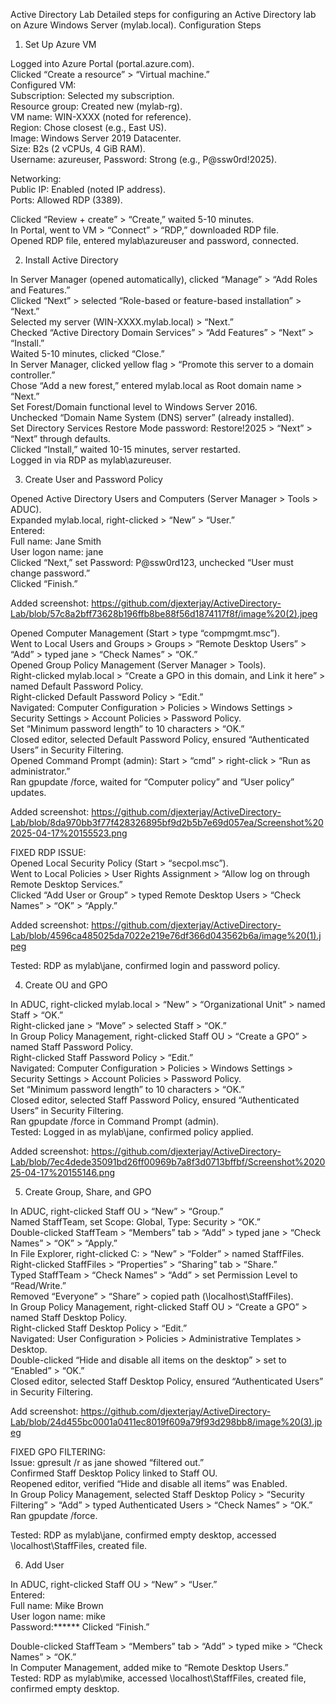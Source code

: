 Active Directory Lab
Detailed steps for configuring an Active Directory lab on Azure Windows Server (mylab.local).
Configuration Steps
1. Set Up Azure VM

Logged into Azure Portal (portal.azure.com).  
Clicked “Create a resource” > “Virtual machine.”  
Configured VM:  
Subscription: Selected my subscription.  
Resource group: Created new (mylab-rg).  
VM name: WIN-XXXX (noted for reference).  
Region: Chose closest (e.g., East US).  
Image: Windows Server 2019 Datacenter.  
Size: B2s (2 vCPUs, 4 GiB RAM).  
Username: azureuser, Password: Strong (e.g., P@ssw0rd!2025).


Networking:  
Public IP: Enabled (noted IP address).  
Ports: Allowed RDP (3389).


Clicked “Review + create” > “Create,” waited 5-10 minutes.  
In Portal, went to VM > “Connect” > “RDP,” downloaded RDP file.  
Opened RDP file, entered mylab\azureuser and password, connected.

2. Install Active Directory

In Server Manager (opened automatically), clicked “Manage” > “Add Roles and Features.”  
Clicked “Next” > selected “Role-based or feature-based installation” > “Next.”  
Selected my server (WIN-XXXX.mylab.local) > “Next.”  
Checked “Active Directory Domain Services” > “Add Features” > “Next” > “Install.”  
Waited 5-10 minutes, clicked “Close.”  
In Server Manager, clicked yellow flag > “Promote this server to a domain controller.”  
Chose “Add a new forest,” entered mylab.local as Root domain name > “Next.”  
Set Forest/Domain functional level to Windows Server 2016.  
Unchecked “Domain Name System (DNS) server” (already installed).  
Set Directory Services Restore Mode password: Restore!2025 > “Next” > “Next” through defaults.  
Clicked “Install,” waited 10-15 minutes, server restarted.  
Logged in via RDP as mylab\azureuser.

3. Create User and Password Policy

Opened Active Directory Users and Computers (Server Manager > Tools > ADUC).  
Expanded mylab.local, right-clicked > “New” > “User.”  
Entered:  
Full name: Jane Smith  
User logon name: jane  
Clicked “Next,” set Password: P@ssw0rd123, unchecked “User must change password.”  
Clicked “Finish.”

Added screenshot: https://github.com/djexterjay/ActiveDirectory-Lab/blob/57c8a2bff73628b196ffb8be88f56d1874117f8f/image%20(2).jpeg


Opened Computer Management (Start > type “compmgmt.msc”).  
Went to Local Users and Groups > Groups > “Remote Desktop Users” > “Add” > typed jane > “Check Names” > “OK.”  
Opened Group Policy Management (Server Manager > Tools).  
Right-clicked mylab.local > “Create a GPO in this domain, and Link it here” > named Default Password Policy.  
Right-clicked Default Password Policy > “Edit.”  
Navigated: Computer Configuration > Policies > Windows Settings > Security Settings > Account Policies > Password Policy.  
Set “Minimum password length” to 10 characters > “OK.”  
Closed editor, selected Default Password Policy, ensured “Authenticated Users” in Security Filtering.  
Opened Command Prompt (admin): Start > “cmd” > right-click > “Run as administrator.”  
Ran gpupdate /force, waited for “Computer policy” and “User policy” updates.

Added screenshot: https://github.com/djexterjay/ActiveDirectory-Lab/blob/8da970bb3f77f428326895bf9d2b5b7e69d057ea/Screenshot%202025-04-17%20155523.png


FIXED RDP ISSUE:  
Opened Local Security Policy (Start > “secpol.msc”).  
Went to Local Policies > User Rights Assignment > “Allow log on through Remote Desktop Services.”  
Clicked “Add User or Group” > typed Remote Desktop Users > “Check Names” > “OK” > “Apply.”

Added screenshot: https://github.com/djexterjay/ActiveDirectory-Lab/blob/4596ca485025da7022e219e76df366d043562b6a/image%20(1).jpeg


Tested: RDP as mylab\jane, confirmed login and password policy.

4. Create OU and GPO

In ADUC, right-clicked mylab.local > “New” > “Organizational Unit” > named Staff > “OK.”  
Right-clicked jane > “Move” > selected Staff > “OK.”  
In Group Policy Management, right-clicked Staff OU > “Create a GPO” > named Staff Password Policy.  
Right-clicked Staff Password Policy > “Edit.”  
Navigated: Computer Configuration > Policies > Windows Settings > Security Settings > Account Policies > Password Policy.  
Set “Minimum password length” to 10 characters > “OK.”  
Closed editor, selected Staff Password Policy, ensured “Authenticated Users” in Security Filtering.  
Ran gpupdate /force in Command Prompt (admin).  
Tested: Logged in as mylab\jane, confirmed policy applied.

Added screenshot: https://github.com/djexterjay/ActiveDirectory-Lab/blob/7ec4dede35091bd26ff00969b7a8f3d0713bffbf/Screenshot%202025-04-17%20155146.png

5. Create Group, Share, and GPO

In ADUC, right-clicked Staff OU > “New” > “Group.”  
Named StaffTeam, set Scope: Global, Type: Security > “OK.”  
Double-clicked StaffTeam > “Members” tab > “Add” > typed jane > “Check Names” > “OK” > “Apply.”  
In File Explorer, right-clicked C: > “New” > “Folder” > named StaffFiles.  
Right-clicked StaffFiles > “Properties” > “Sharing” tab > “Share.”  
Typed StaffTeam > “Check Names” > “Add” > set Permission Level to “Read/Write.”  
Removed “Everyone” > “Share” > copied path (\\localhost\StaffFiles).  
In Group Policy Management, right-clicked Staff OU > “Create a GPO” > named Staff Desktop Policy.  
Right-clicked Staff Desktop Policy > “Edit.”  
Navigated: User Configuration > Policies > Administrative Templates > Desktop.  
Double-clicked “Hide and disable all items on the desktop” > set to “Enabled” > “OK.”  
Closed editor, selected Staff Desktop Policy, ensured “Authenticated Users” in Security Filtering.

Add screenshot: https://github.com/djexterjay/ActiveDirectory-Lab/blob/24d455bc0001a0411ec8019f609a79f93d298bb8/image%20(3).jpeg

FIXED GPO FILTERING:  
Issue: gpresult /r as jane showed “filtered out.”  
Confirmed Staff Desktop Policy linked to Staff OU.  
Reopened editor, verified “Hide and disable all items” was Enabled.  
In Group Policy Management, selected Staff Desktop Policy > “Security Filtering” > “Add” > typed Authenticated Users > “Check Names” > “OK.”  
Ran gpupdate /force.


Tested: RDP as mylab\jane, confirmed empty desktop, accessed \\localhost\StaffFiles, created file.

6. Add User

In ADUC, right-clicked Staff OU > “New” > “User.”  
Entered:  
Full name: Mike Brown  
User logon name: mike  
Password:****** 
Clicked “Finish.”


Double-clicked StaffTeam > “Members” tab > “Add” > typed mike > “Check Names” > “OK.”  
In Computer Management, added mike to “Remote Desktop Users.”  
Tested: RDP as mylab\mike, accessed \\localhost\StaffFiles, created file, confirmed empty desktop.

